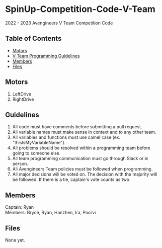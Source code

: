 # SpinUp-Competition-Code-V-Team
2022 - 2023 Avengineers V Team Competition Code

## Table of Contents
- [Motors](#Motors)
- [V Team Programming Guidelines](#Guidelines)
- [Members](#Members)
- [Files](#Files)

## Motors
1. LeftDrive
2. RightDrive

## Guidelines
1. All code must have comments before submitting a pull request.
2. All variable names must make sense in context and to any other team.
3. All variables and functions must use camel case (ex. "thisIsMyVariableName").
4. All problems should be resolved within a programming team before going to someone else.
5. All team programming communication must go through Slack or in person.
6. All Avengineers Team policies must be followed when programming.
7. All major decisions will be voted on. The decision with the majority will be followed. If there is a tie, captain's vote counts as two.

## Members
Captain: Ryan  
Members: Bryce, Ryan, Hanzhen, Ira, Poorvi

## Files
None yet.
